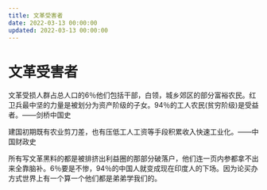 ```yaml
---
title: 文革受害者
date: 2022-03-13 00:00:00
updated: 2022-03-13 00:00:00
---
```


# 文革受害者

文革受损人群占总人口的6％他们包括干部，白领，城乡郊区的部分富裕农民。红卫兵最中坚的力量是被划分为资产阶级的子女。94％的工人农民(贫穷阶级)是受益者。——剑桥中国史

建国初期既有农业剪刀差，也有压低工人工资等手段积累收入快速工业化。——中国财政史

所有写文革黑料的都是被排挤出利益圈的那部分破落户，他们连一页内参都拿不出来全靠脑补。6％要是不惨，94％的中国人就变成现在印度人的下场。因为论买办方式世界上有一个算一个他们都是弟弟学我们的。
